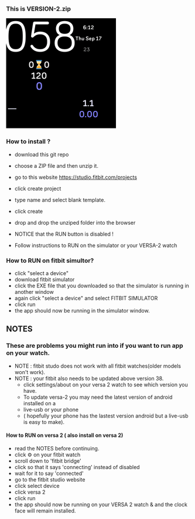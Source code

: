 ### This is VERSION-2.zip
![ima](/cover.png)


### How to install ?
* download this git repo
* choose a ZIP file and then unzip it.

* go to this website https://studio.fitbit.com/projects
* click create project
* type name and select blank template.
* click create

* drop and drop the unziped folder into the browser

* NOTICE that the RUN button is disabled ! 
* Follow instructions to RUN on the simulator or your VERSA-2 watch



### How to RUN on fitbit simultor?
*  click "select a device"
*  download fitbit simulator
*  click the EXE file that you downloaded so that the simulator is running in another window
*  again click "select a device" and select FITBIT SIMULATOR
*  click run 
*  the app should now be running in the simulator window.

## NOTES
### These are problems you might run into if you want to run app on your watch.
* NOTE : fitbit studo does not work with all fitbit watches(older models won't work).
* NOTE : your fitbit also needs to be updated above version 38.
  - click settings/about on your versa 2 watch to see which version you have.
  - To update versa-2 you may need the latest version of android installed on a 
  - live-usb or your phone
  - ( hopefully your phone has the lastest version android but a live-usb is easy to make).

#### How to RUN on versa 2 ( also install on versa 2)
* read the NOTES before continuing.
* click ⚙️ on your fitbit watch
* scroll down to 'fitbit bridge'
* click so that it says 'connecting' instead of disabled
* wait for it to say 'connected'
* go to the fitbit studio website
* click select device
* click versa 2
* click run 
* the app should now be running on your VERSA 2 watch & and the clock face will remain installed.